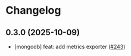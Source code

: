 # Changelog

## 0.3.0 (2025-10-09)

* [mongodb] feat: add metrics exporter ([#243](https://github.com/CloudPirates-io/helm-charts/pull/243))
